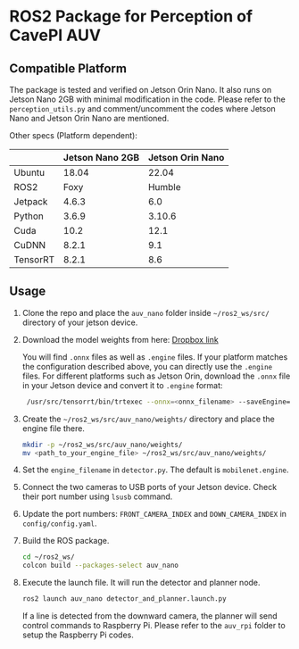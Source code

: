 # ROS2 Package for Perception of CavePI AUV

## Compatible Platform

The package is tested and verified on Jetson Orin Nano. It also runs on Jetson Nano 2GB with minimal modification in the code. Please refer to the `perception_utils.py` and comment/uncomment the codes where Jetson Nano and Jetson Orin Nano are mentioned.

Other specs (Platform dependent):

|            | Jetson Nano 2GB   | Jetson Orin Nano   |
| ---------  | ----------------  | ------------------ |
| Ubuntu     |      18.04        |    22.04           |
| ROS2       |      Foxy         |    Humble          |
| Jetpack    |    4.6.3          |      6.0           |
| Python     |      3.6.9        |      3.10.6        |
| Cuda       |      10.2         |      12.1          |
| CuDNN      |      8.2.1        |      9.1           |
| TensorRT   |      8.2.1        |      8.6           |



## Usage

1. Clone the repo and place the `auv_nano` folder inside `~/ros2_ws/src/` directory of your jetson device.
2. Download the model weights from here: [Dropbox link](https://www.dropbox.com/scl/fo/6oin10fofx2k8ffhxluia/AJO9DvS03urmhyW1etIEWww?rlkey=bu4xx6g4re4qdunjx313njqqo&st=e0ep0fvo&dl=0)
   
   You will find `.onnx` files as well as `.engine` files. If your platform matches the configuration described above, you can directly use the `.engine` files. For different platforms such as Jetson Orin, download the `.onnx` file in your Jetson device and convert it to `.engine` format:
   ```sh
    /usr/src/tensorrt/bin/trtexec --onnx=<onnx_filename> --saveEngine=<engine_filename>
   ```
3. Create the `~/ros2_ws/src/auv_nano/weights/` directory and place the engine file there.
   ```sh
   mkdir -p ~/ros2_ws/src/auv_nano/weights/
   mv <path_to_your_engine_file> ~/ros2_ws/src/auv_nano/weights/
   ```
5. Set the `engine_filename` in `detector.py`. The default is `mobilenet.engine`.
6. Connect the two cameras to USB ports of your Jetson device. Check their port number using `lsusb` command.
7. Update the port numbers: `FRONT_CAMERA_INDEX` and `DOWN_CAMERA_INDEX` in `config/config.yaml`.  

8. Build the ROS package.
   ```sh
   cd ~/ros2_ws/
   colcon build --packages-select auv_nano
   ```
9. Execute the launch file. It will run the detector and planner node.
   ```sh
   ros2 launch auv_nano detector_and_planner.launch.py
   ```
   If a line is detected from the downward camera, the planner will send control commands to Raspberry Pi. Please refer to the `auv_rpi` folder to setup the Raspberry Pi codes.


